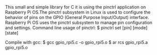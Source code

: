 This small and simple library for C it is using the pinctrl application on Raspberry Pi OS.The pinctrl subsystem in Linux is used to configure the behavior of pins on the GPIO (General Purpose Input/Output) interface. 
Raspberry Pi OS uses the pinctrl subsystem to manage pin configuration and settings.
Command line usage of pinctrl: 
$ pinctrl set [pin] [mode] [state]

Compile with gcc:
$ gcc gpio_rpi5.c -o gpio_rpi5.o
$ ar rcs gpio_rpi5.a gpio_rpi5.o
